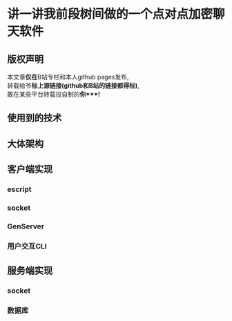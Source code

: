 # 讲一讲我前段树间做的一个点对点加密聊天软件
## 版权声明
本文章**仅在**B站专栏和本人github pages发布,  
转载给爷**标上源链接(github和B站的链接都得标)**,  
敢在某些平台转载投自制的**你\*\**!**

## 使用到的技术

## 大体架构

## 客户端实现
### escript
### socket
### GenServer
### 用户交互CLI

## 服务端实现
### socket
### 数据库

